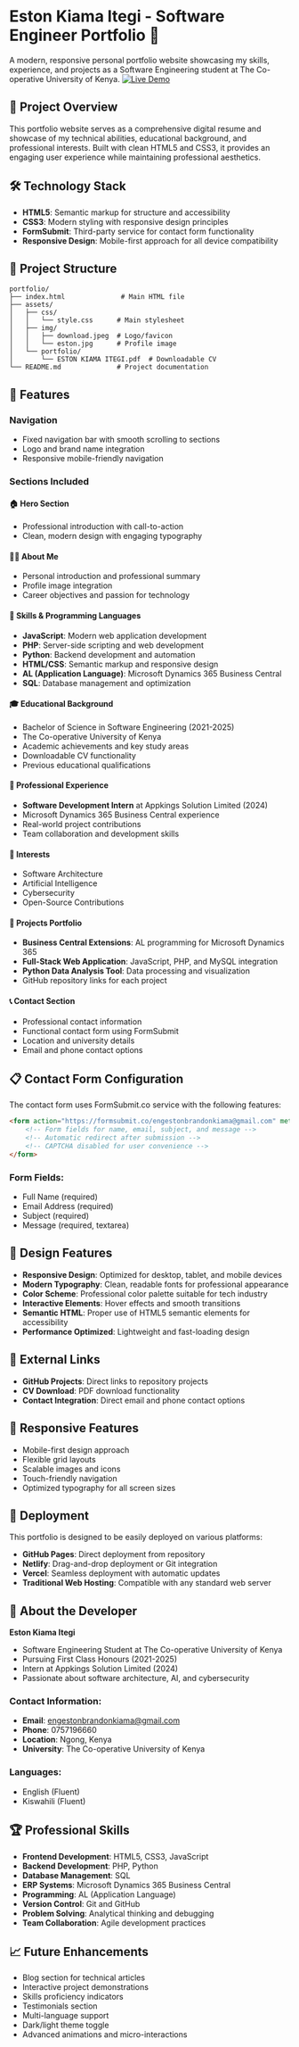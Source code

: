 # Eston Kiama Itegi - Software Engineer Portfolio 🚀

A modern, responsive personal portfolio website showcasing my skills, experience, and projects as a Software Engineering student at The Co-operative University of Kenya.
[![Live Demo](https://img.shields.io/badge/View%20Portfolio-Live-green?style=for-the-badge&logo=github)](https://estonkiama.github.io/portfolio)


## 🌟 Project Overview

This portfolio website serves as a comprehensive digital resume and showcase of my technical abilities, educational background, and professional interests. Built with clean HTML5 and CSS3, it provides an engaging user experience while maintaining professional aesthetics.

## 🛠️ Technology Stack

- **HTML5**: Semantic markup for structure and accessibility
- **CSS3**: Modern styling with responsive design principles
- **FormSubmit**: Third-party service for contact form functionality
- **Responsive Design**: Mobile-first approach for all device compatibility

## 📁 Project Structure

```
portfolio/
├── index.html              # Main HTML file
├── assets/
│   ├── css/
│   │   └── style.css      # Main stylesheet
│   ├── img/
│   │   ├── download.jpeg  # Logo/favicon
│   │   └── eston.jpg      # Profile image
│   └── portfolio/
│       └── ESTON KIAMA ITEGI.pdf  # Downloadable CV
└── README.md              # Project documentation
```

## 🎯 Features

### Navigation
- Fixed navigation bar with smooth scrolling to sections
- Logo and brand name integration
- Responsive mobile-friendly navigation

### Sections Included

#### 🏠 Hero Section
- Professional introduction with call-to-action
- Clean, modern design with engaging typography

#### 👨‍💻 About Me
- Personal introduction and professional summary
- Profile image integration
- Career objectives and passion for technology

#### 💼 Skills & Programming Languages
- **JavaScript**: Modern web application development
- **PHP**: Server-side scripting and web development
- **Python**: Backend development and automation
- **HTML/CSS**: Semantic markup and responsive design
- **AL (Application Language)**: Microsoft Dynamics 365 Business Central
- **SQL**: Database management and optimization

#### 🎓 Educational Background
- Bachelor of Science in Software Engineering (2021-2025)
- The Co-operative University of Kenya
- Academic achievements and key study areas
- Downloadable CV functionality
- Previous educational qualifications

#### 💼 Professional Experience
- **Software Development Intern** at Appkings Solution Limited (2024)
- Microsoft Dynamics 365 Business Central experience
- Real-world project contributions
- Team collaboration and development skills

#### 🎯 Interests
- Software Architecture
- Artificial Intelligence
- Cybersecurity
- Open-Source Contributions

#### 🚀 Projects Portfolio
- **Business Central Extensions**: AL programming for Microsoft Dynamics 365
- **Full-Stack Web Application**: JavaScript, PHP, and MySQL integration
- **Python Data Analysis Tool**: Data processing and visualization
- GitHub repository links for each project

#### 📞 Contact Section
- Professional contact information
- Functional contact form using FormSubmit
- Location and university details
- Email and phone contact options

## 📋 Contact Form Configuration

The contact form uses FormSubmit.co service with the following features:

```html
<form action="https://formsubmit.co/engestonbrandonkiama@gmail.com" method="POST">
    <!-- Form fields for name, email, subject, and message -->
    <!-- Automatic redirect after submission -->
    <!-- CAPTCHA disabled for user convenience -->
</form>
```

### Form Fields:
- Full Name (required)
- Email Address (required)
- Subject (required)
- Message (required, textarea)

## 🎨 Design Features

- **Responsive Design**: Optimized for desktop, tablet, and mobile devices
- **Modern Typography**: Clean, readable fonts for professional appearance
- **Color Scheme**: Professional color palette suitable for tech industry
- **Interactive Elements**: Hover effects and smooth transitions
- **Semantic HTML**: Proper use of HTML5 semantic elements for accessibility
- **Performance Optimized**: Lightweight and fast-loading design

## 🔗 External Links

- **GitHub Projects**: Direct links to repository projects
- **CV Download**: PDF download functionality
- **Contact Integration**: Direct email and phone contact options

## 📱 Responsive Features

- Mobile-first design approach
- Flexible grid layouts
- Scalable images and icons
- Touch-friendly navigation
- Optimized typography for all screen sizes

## 🚀 Deployment

This portfolio is designed to be easily deployed on various platforms:

- **GitHub Pages**: Direct deployment from repository
- **Netlify**: Drag-and-drop deployment or Git integration
- **Vercel**: Seamless deployment with automatic updates
- **Traditional Web Hosting**: Compatible with any standard web server

## 👨 About the Developer

**Eston Kiama Itegi**
- Software Engineering Student at The Co-operative University of Kenya
- Pursuing First Class Honours (2021-2025)
- Intern at Appkings Solution Limited (2024)
- Passionate about software architecture, AI, and cybersecurity

### Contact Information:
- **Email**: engestonbrandonkiama@gmail.com
- **Phone**: 0757196660
- **Location**: Ngong, Kenya
- **University**: The Co-operative University of Kenya

### Languages:
- English (Fluent)
- Kiswahili (Fluent)

## 🏆 Professional Skills

- **Frontend Development**: HTML5, CSS3, JavaScript
- **Backend Development**: PHP, Python
- **Database Management**: SQL
- **ERP Systems**: Microsoft Dynamics 365 Business Central
- **Programming**: AL (Application Language)
- **Version Control**: Git and GitHub
- **Problem Solving**: Analytical thinking and debugging
- **Team Collaboration**: Agile development practices

## 📈 Future Enhancements

- Blog section for technical articles
- Interactive project demonstrations
- Skills proficiency indicators
- Testimonials section
- Multi-language support
- Dark/light theme toggle
- Advanced animations and micro-interactions


